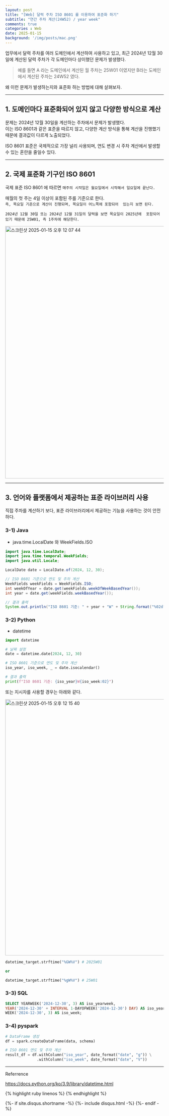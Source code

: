 ```yaml
---
layout: post
title: "[Web] 달력 주차 ISO 8601 를 이용하여 표준화 하기"
subtitle: "연간 주차 계산(24W52) / year week"
comments: true
categories : Web
date: 2025-01-15
background: '/img/posts/mac.png'
---
```


업무에서 달력 주차를 여러 도메인에서 계산하여 사용하고 있고, 
    최근 2024년 12월 30일에 계산된 달력 주차가 각 도메인마다 상이했던 
    문제가 발생했다.   

> 예를 들면 A 라는 도메인에서 계산된 월 주차는 25W01 이였지만 B라는 도메인에서 
계산된 주차는 24W52 였다.   

왜 이런 문제가 발생하는지와 표준화 하는 방법에 대해 살펴보자.  

- - -

## 1. 도메인마다 표준화되어 있지 않고 다양한 방식으로 계산   

문제는 2024년 12월 30일을 계산하는 주차에서 문제가 발생했다.   
이는 ISO 8601과 같은 표준을 따르지 않고, 다양한 계산 방식을 통해 계산을 진행했기 
때문에 결과값이 다르게 노출되었다.   

ISO 8601 표준은 국제적으로 가장 널리 사용되며, 연도 변경 시 주차 계산에서 발생할 수 있는 
혼란을 줄일수 있다.   

- - - 

## 2. 국제 표준화 기구인 ISO 8601   

국제 표준 ISO 8601 에 따르면 `매주의 시작일은 월요일에서 시작해서 일요일에 끝난다.`   

매월의 첫 주는 4일 이상이 포함된 주를 기준으로 한다.   
`즉, 목요일 기준으로 계산이 진행되며, 목요일이 어느쪽에 포함되어 
있는지 보면 된다.`       

`2024년 12월 30일 또는 2024년 12월 31일의 달력을 보면 목요일이 2025년에 
포함되어 있기 때문에 25W01, 즉 1주차에 해당한다.`   

<img width="800" alt="스크린샷 2025-01-15 오후 12 07 44" src="https://github.com/user-attachments/assets/2c1d1f33-4919-4e20-9c9b-bc7a39dfdb37" />


- - - 

## 3. 언어와 플랫폼에서 제공하는 표준 라이브러리 사용  

직접 주차를 계산하기 보다, 표준 라이브러리에서 제공하는 기능을 사용하는 것이 안전하다.   


### 3-1) Java

- java.time.LocalDate 와 WeekFields.ISO  

```java
import java.time.LocalDate;
import java.time.temporal.WeekFields;
import java.util.Locale;

LocalDate date = LocalDate.of(2024, 12, 30);

// ISO 8601 기준으로 연도 및 주차 계산
WeekFields weekFields = WeekFields.ISO;
int weekOfYear = date.get(weekFields.weekOfWeekBasedYear());
int year = date.get(weekFields.weekBasedYear());

// 결과 출력
System.out.println("ISO 8601 기준: " + year + "W" + String.format("%02d", weekOfYear));
```

### 3-2) Python   

- datetime


```python
import datetime

# 날짜 설정
date = datetime.date(2024, 12, 30)

# ISO 8601 기준으로 연도 및 주차 계산
iso_year, iso_week, _ = date.isocalendar()

# 결과 출력
print(f"ISO 8601 기준: {iso_year}W{iso_week:02}")
```

또는 지시자를 사용할 경우는 아래와 같다.   

<img width="812" alt="스크린샷 2025-01-15 오후 12 15 40" src="https://github.com/user-attachments/assets/7cf4bdc8-0784-4574-ad4b-c07b69ff5ab8" />  

```python
datetime_target.strftime("%GW%V") # 2025W01

or 

datetime_target.strftime("%gW%V") # 25W01
```

### 3-3) SQL

```sql
SELECT YEARWEEK('2024-12-30', 3) AS iso_yearweek,
YEAR('2024-12-30' + INTERVAL 1-DAYOFWEEK('2024-12-30') DAY) AS iso_year,
WEEK('2024-12-30', 3) AS iso_week;
```

### 3-4) pyspark   

```python
# DataFrame 생성
df = spark.createDataFrame(data, schema)

# ISO 8601 연도 및 주차 계산
result_df = df.withColumn("iso_year", date_format("date", "g")) \
              .withColumn("iso_week", date_format("date", "V"))
```

- - -
Referrence 

<https://docs.python.org/ko/3.9/library/datetime.html>   

{% highlight ruby linenos %}
{% endhighlight %}


{%- if site.disqus.shortname -%}
    {%- include disqus.html -%}
{%- endif -%}

